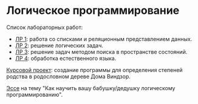 # Логическое программирование
Список лабораторных работ:
* [ЛР 1](lp_lab_1/): работа со списками и реляционным представлением данных.
* [ЛР 2](lp_lab_2/): решение логических задач.
* [ЛР 3](lp_lab_3/): решение задач методом поиска в пространстве состояний.
* [ЛР 4](lp_lab_4/): обработка естественного языка.

[Курсовой проект](course_work/): создание программы для определения степеней родства в родословном дереве Дома Виндзор.

[Эссе](course_work/Essay.md) на тему "Как научить вашу бабушку/дедушку логическому программированию".
